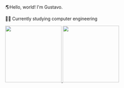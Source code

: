 🌎Hello, world! I'm Gustavo.

🧑‍🎓 Currently studying computer engineering


<div>
  <a href= "https://beacons.ai/Gustalex">
  <img height="180em" src="https://github-readme-stats.vercel.app/api?username=Gustalex&show_icons=true&theme=highcontrast"/>
  <img height="180em" src="https://github-readme-stats.vercel.app/api/top-langs/?username=Gustalex&theme=highcontrast"/>
</div>
